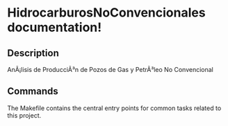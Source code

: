 # HidrocarburosNoConvencionales documentation!

## Description

AnÃ¡lisis de ProducciÃ³n de Pozos de Gas y PetrÃ³leo No Convencional

## Commands

The Makefile contains the central entry points for common tasks related to this project.

